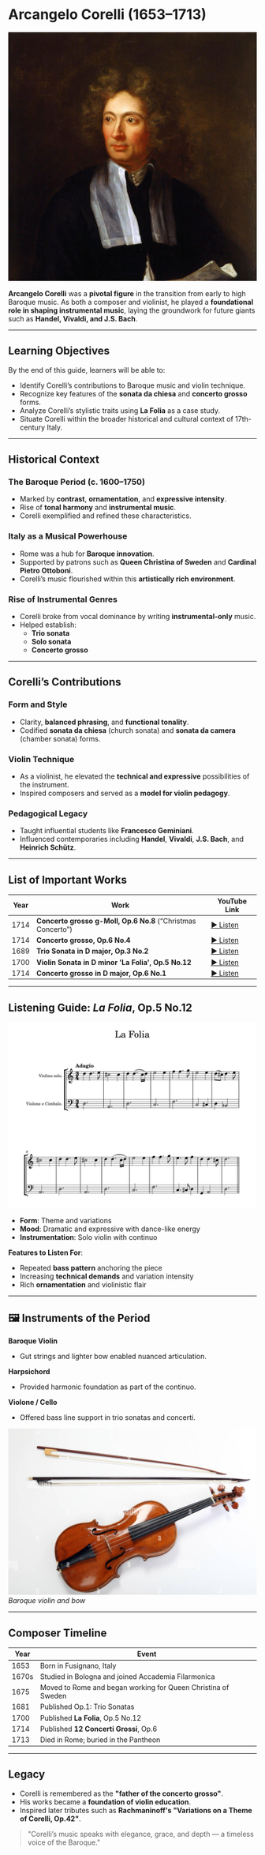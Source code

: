 #  Arcangelo Corelli (1653–1713)

![Corelli Portrait](./arcangelo_corelli.jpg)

**Arcangelo Corelli** was a **pivotal figure** in the transition from early to high Baroque music. As both a composer and violinist, he played a **foundational role in shaping instrumental music**, laying the groundwork for future giants such as **Handel, Vivaldi, and J.S. Bach**.

---

##  Learning Objectives

By the end of this guide, learners will be able to:

- Identify Corelli’s contributions to Baroque music and violin technique.  
- Recognize key features of the **sonata da chiesa** and **concerto grosso** forms.  
- Analyze Corelli’s stylistic traits using **La Folia** as a case study.  
- Situate Corelli within the broader historical and cultural context of 17th-century Italy.

---

##  Historical Context

### **The Baroque Period (c. 1600–1750)**

- Marked by **contrast**, **ornamentation**, and **expressive intensity**.  
- Rise of **tonal harmony** and **instrumental music**.  
- Corelli exemplified and refined these characteristics.

### **Italy as a Musical Powerhouse**

- Rome was a hub for **Baroque innovation**.  
- Supported by patrons such as **Queen Christina of Sweden** and **Cardinal Pietro Ottoboni**.  
- Corelli’s music flourished within this **artistically rich environment**.

### **Rise of Instrumental Genres**

- Corelli broke from vocal dominance by writing **instrumental-only** music.  
- Helped establish:  
  - **Trio sonata**  
  - **Solo sonata**  
  - **Concerto grosso**

---

##  Corelli’s Contributions

### **Form and Style**

- Clarity, **balanced phrasing**, and **functional tonality**.  
- Codified **sonata da chiesa** (church sonata) and **sonata da camera** (chamber sonata) forms.

### **Violin Technique**

- As a violinist, he elevated the **technical and expressive** possibilities of the instrument.  
- Inspired composers and served as a **model for violin pedagogy**.

### **Pedagogical Legacy**

- Taught influential students like **Francesco Geminiani**.  
- Influenced contemporaries including **Handel**, **Vivaldi**, **J.S. Bach**, and **Heinrich Schütz**.

---

##  List of Important Works

| Year | Work | YouTube Link |
|------|------|--------------|
| 1714 | **Concerto grosso g-Moll, Op.6 No.8** (“Christmas Concerto”) | [▶ Listen](https://youtu.be/e68h3Qwm2OA?si=dFQh-q0p_usD4cYR) |
| 1714 | **Concerto grosso, Op.6 No.4** | [▶ Listen](https://youtu.be/3smZkpqXYHs?si=2jMfp9sKRogMjwbY) |
| 1689 | **Trio Sonata in D major, Op.3 No.2** | [▶ Listen](https://youtu.be/CwJRzYv6HNI?si=nBs1Is2bhpD5a67c) |
| 1700 | **Violin Sonata in D minor 'La Folia', Op.5 No.12** | [▶ Listen](https://youtu.be/VBJxHUTzcs0?si=p4RnCYt4wvjH8XgP) |
| 1714 | **Concerto grosso in D major, Op.6 No.1** | [▶ Listen](https://youtu.be/7aG8FOnAJE4?si=VCW_2MgmdjMIDkY-) |

---

##  Listening Guide: *La Folia*, Op.5 No.12

![La Folia Artwork](./la_folia.png)

- **Form**: Theme and variations  
- **Mood**: Dramatic and expressive with dance-like energy  
- **Instrumentation**: Solo violin with continuo  

**Features to Listen For**:

- Repeated **bass pattern** anchoring the piece  
- Increasing **technical demands** and variation intensity  
- Rich **ornamentation** and violinistic flair

---

## 🖼 Instruments of the Period

**Baroque Violin**  
- Gut strings and lighter bow enabled nuanced articulation.

**Harpsichord**  
- Provided harmonic foundation as part of the continuo.

**Violone / Cello**  
- Offered bass line support in trio sonatas and concerti.

![Baroque Instruments](./baroqueviolin.jpg)  
*Baroque violin and bow*

---

##  Composer Timeline

| Year | Event |
|------|-------|
| 1653 | Born in Fusignano, Italy |
| 1670s | Studied in Bologna and joined Accademia Filarmonica |
| 1675 | Moved to Rome and began working for Queen Christina of Sweden |
| 1681 | Published Op.1: Trio Sonatas |
| 1700 | Published **La Folia**, Op.5 No.12 |
| 1714 | Published **12 Concerti Grossi**, Op.6 |
| 1713 | Died in Rome; buried in the Pantheon |

---

##  Legacy

- Corelli is remembered as the **"father of the concerto grosso"**.  
- His works became a **foundation of violin education**.  
- Inspired later tributes such as **Rachmaninoff's "Variations on a Theme of Corelli, Op.42"**.

> "Corelli’s music speaks with elegance, grace, and depth — a timeless voice of the Baroque."

